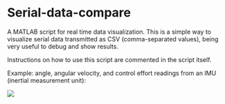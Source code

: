 # Serial-data-compare
A MATLAB script for real time data visualization. This is a simple way to visualize serial data transmitted as CSV (comma-separated values), being very useful to debug and show results.

Instructions on how to use this script are commented in the script itself. 

Example: angle, angular velocity, and control effort readings from an IMU (inertial measurement unit):

![](http://paulocosta.me/wp-content/uploads/2015/12/eq_graph.png)


